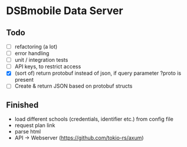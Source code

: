 # DSBmobile Data Server

## Todo
- [ ] refactoring (a lot)
- [ ] error handling
- [ ] unit / integration tests
- [ ] API keys, to restrict access
- [X] (sort of) return protobuf instead of json, if query parameter ?proto is present
- [ ] Create & return JSON based on protobuf structs

## Finished
- load different schools (credentials, identifier etc.) from config file
- request plan link
- parse html
- API -> Webserver (https://github.com/tokio-rs/axum)
